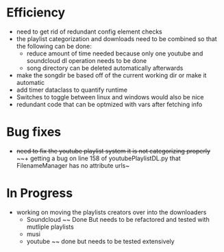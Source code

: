# Efficiency 
+ need to get rid of redundant config element checks
+ the playlist categorization and downloads need to be combined so that the following can be done: 
    + reduce amount of time needed because only one youtube and soundcloud dl operation needs to be done
    + song directory can be deleted automatically afterwards
+ make the songdir be based off of the current working dir or make it automatic
+ add timer dataclass to quantify runtime
+ Switches to toggle between linux and windows would also be nice
+ redundant code that can be optmized with vars after fetching info 

# Bug fixes
+ ~~need to fix the youtube playlist system it is not categorizing properly~~
~~+ getting a bug on line 158 of youtubePlaylistDL.py that FilenameManager has no attribute urls~


# In Progress
+ working on moving the playlists creators over into the downloaders
    + Soundcloud ~~ Done But needs to be refactored and tested with mutliple playlists
    + musi  
    + youtube ~~ done but needs to be tested extensively 
